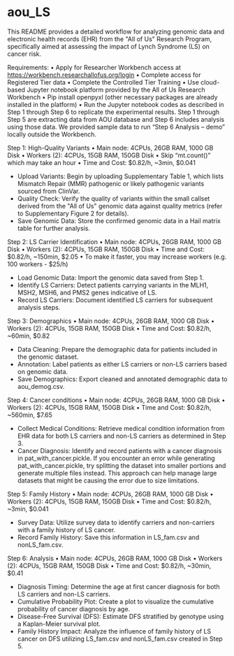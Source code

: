 # aou_LS

This README provides a detailed workflow for analyzing genomic data and electronic health records (EHR) from the "All of Us" Research Program, specifically aimed at assessing the impact of Lynch Syndrome (LS) on cancer risk.

Requirements: 
•	Apply for Researcher Workbench access at https://workbench.researchallofus.org/login
•	Complete access for Registered Tier data
•	Complete the Controlled Tier Training
•	Use cloud-based Jupyter notebook platform provided by the All of Us Research Workbench
•	Pip install openpyxl (other necessary packages are already installed in the platform)
•	Run the Jupyter notebook codes as described in Step 1 through Step 6 to replicate the experimental results. Step 1 through Step 5 are extracting data from AOU database and Step 6 includes analysis using those data. We provided sample data to run “Step 6 Analysis – demo” locally outside the Workbench.

Step 1: High-Quality Variants 
•	Main node: 4CPUs, 26GB RAM, 1000 GB Disk
•	Workers (2): 4CPUs, 15GB RAM, 150GB Disk
•	Skip “mt.count()” which may take an hour 
•	Time and Cost: \$0.82/h, ~3min, \$0.041
-	Upload Variants: Begin by uploading Supplementary Table 1, which lists Mismatch Repair (MMR) pathogenic or likely pathogenic variants sourced from ClinVar.
-	Quality Check: Verify the quality of variants within the small callset derived from the "All of Us" genomic data against quality metrics (refer to Supplementary Figure 2 for details).
-	Save Genomic Data: Store the confirmed genomic data in a Hail matrix table for further analysis.

Step 2: LS Carrier Identification 
•	Main node: 4CPUs, 26GB RAM, 1000 GB Disk
•	Workers (2): 4CPUs, 15GB RAM, 150GB Disk
•	Time and Cost: \$0.82/h, ~150min, \$2.05
•	To make it faster, you may increase workers (e.g. 100 workers - $25/h) 
-	Load Genomic Data: Import the genomic data saved from Step 1.
-	Identify LS Carriers: Detect patients carrying variants in the MLH1, MSH2, MSH6, and PMS2 genes indicative of LS.
-	Record LS Carriers: Document identified LS carriers for subsequent analysis steps.

Step 3: Demographics 
•	Main node: 4CPUs, 26GB RAM, 1000 GB Disk
•	Workers (2): 4CPUs, 15GB RAM, 150GB Disk
•	Time and Cost: \$0.82/h, ~60min, \$0.82
-	Data Cleaning: Prepare the demographic data for patients included in the genomic dataset.
-	Annotation: Label patients as either LS carriers or non-LS carriers based on genomic data.
-	Save Demographics: Export cleaned and annotated demographic data to aou_demog.csv.

Step 4: Cancer conditions
•	Main node: 4CPUs, 26GB RAM, 1000 GB Disk
•	Workers (2): 4CPUs, 15GB RAM, 150GB Disk
•	Time and Cost: \$0.82/h, ~560min, \$7.65
-	Collect Medical Conditions: Retrieve medical condition information from EHR data for both LS carriers and non-LS carriers as determined in Step 3.
-	Cancer Diagnosis: Identify and record patients with a cancer diagnosis in pat_with_cancer.pickle. If you encounter an error while generating pat_with_cancer.pickle, try splitting the dataset into smaller portions and generate multiple files instead. This approach can help manage large datasets that might be causing the error due to size limitations.

Step 5: Family History 
•	Main node: 4CPUs, 26GB RAM, 1000 GB Disk
•	Workers (2): 4CPUs, 15GB RAM, 150GB Disk
•	Time and Cost: \$0.82/h, ~3min, \$0.041
-	Survey Data: Utilize survey data to identify carriers and non-carriers with a family history of LS cancer.
-	Record Family History: Save this information in LS_fam.csv and nonLS_fam.csv.

Step 6: Analysis 
•	Main node: 4CPUs, 26GB RAM, 1000 GB Disk
•	Workers (2): 4CPUs, 15GB RAM, 150GB Disk
•	Time and Cost: \$0.82/h, ~30min, \$0.41
-	Diagnosis Timing: Determine the age at first cancer diagnosis for both LS carriers and non-LS carriers.
-	Cumulative Probability Plot: Create a plot to visualize the cumulative probability of cancer diagnosis by age.
-	Disease-Free Survival (DFS): Estimate DFS stratified by genotype using a Kaplan-Meier survival plot.
-	Family History Impact: Analyze the influence of family history of LS cancer on DFS utilizing LS_fam.csv and nonLS_fam.csv created in Step 5.
